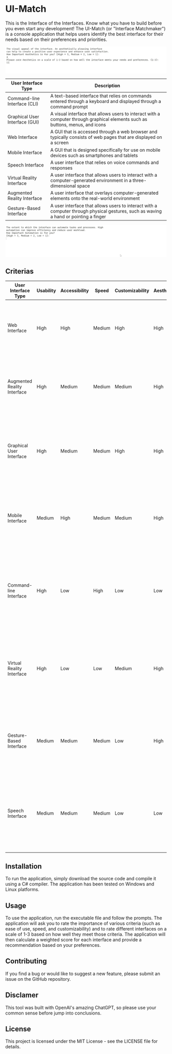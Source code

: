 # UI-Match

This is the Interface of the Interfaces. Know what you have to build before you even start any development! 
The UI-Match (or "Interface Matchmaker") is a console application that helps users identify the best interface for their needs based on their preferences and priorities.


![alt text](ui-selector2.gif)



| User Interface Type            | Description                                                                                                     |
|--------------------------------|-----------------------------------------------------------------------------------------------------------------|
| Command-line Interface (CLI)   | A text-based interface that relies on commands entered through a keyboard and displayed through a command prompt  |
| Graphical User Interface (GUI) | A visual interface that allows users to interact with a computer through graphical elements such as buttons, menus, and icons |
| Web Interface					 | A GUI that is accessed through a web browser and typically consists of web pages that are displayed on a screen |
| Mobile Interface				 | A GUI that is designed specifically for use on mobile devices such as smartphones and tablets |
| Speech Interface               | A user interface that relies on voice commands and responses |
| Virtual Reality Interface      | A user interface that allows users to interact with a computer-generated environment in a three-dimensional space |
| Augmented Reality Interface    | A user interface that overlays computer-generated elements onto the real-world environment |
| Gesture-Based Interface        | A user interface that allows users to interact with a computer through physical gestures, such as waving a hand or pointing a finger |


![alt text](ui-selector-3res.gif)


## Criterias 
| User Interface Type        | Usability | Accessibility | Speed  | Customizability | Aesthetics | Functionality | Consistency | Feedback | Automation | Overall Score     | Additional Arguments                                         | Possible Applications                                                 |
|---------------------------|-----------|---------------|--------|----------------|------------|---------------|-------------|----------|------------|-------------------|--------------------------------------------------------------|-----------------------------------------------------------------------|
| Web Interface              | High      | High          | Medium | High           | High       | High          | High        | High     | Medium     | 8.5 (High-Medium) | Accessible from anywhere, Cross-platform compatibility, Easy to update and maintain | E-commerce websites, Social media platforms, Online collaboration tools, Web-based applications and services |
| Augmented Reality Interface| High      | Medium        | Medium | Medium         | High       | High          | Medium      | High     | Low        | 7.5 (High-Low)   | Provides context and information overlay, Used for visualizations and design, Requires specialized hardware and software | Education and training simulations, Product visualization and marketing, Navigation and location-based applications, Gaming and entertainment |
| Graphical User Interface  | High      | Medium        | Medium | High           | High       | High          | Medium      | High     | Medium     | 8.5 (High-Medium) | Intuitive and easy to learn, Highly customizable with themes and plugins, Provides visual feedback to users | Desktop and mobile applications, Video and photo editing software, Gaming and entertainment software, Operating systems and system tools |
| Mobile Interface           | Medium    | High          | Medium | Medium         | High       | High          | Medium      | High     | Medium     | 8.0 (Medium-Medium) | Highly portable and convenient, Optimized for touch interaction, Uses mobile device hardware features like camera and GPS | Mobile apps for social media and communication, Navigation and maps, Mobile gaming and entertainment, Health and fitness apps |
| Command-line Interface     | High      | Low           | High   | Low            | Low        | High          | Low         | Low      | High       | 7.0 (Low-High)   | Fast and efficient for experienced users, Customizable using scripts and automation tools, Can be used over an SSH connection for remote management | Server management and automation, Programming and development tasks, Networking and system administration tasks, Data analysis and processing |
| Virtual Reality Interface  | High      | Low           | Low    | Medium         | High       | High          | Low         | High     | Low        | 6.5 (Low-Low)    | Provides immersive and engaging experiences, Used for training and simulations, Requires specialized hardware and setup | Virtual reality gaming and entertainment, Training and simulation programs for military and aviation, Medical and therapy applications, Architecture and design visualization |
| Gesture-Based Interface    | Medium    | Medium        | Medium | Low            | High       | Medium        | Low         | High     | Low        | 6.5 (Low-Low)    | Intuitive and natural for some users, Used for interactive exhibits and kiosks, May be limited in functionality compared to other interfaces | Public interactive displays and exhibits, Kiosks and information centers, Gaming and entertainment, Rehabilitation and therapy applications |
| Speech Interface           | Medium    | Medium        | Medium | Low            | Low        | Medium        | Low         | High     | Medium     | 6.5 (Low-Medium) | Hands-free and accessible for people with disabilities, Used in noisy or hands-busy environments, Used for tasks like dictation and voice commands | Hands-free operation of devices in cars and other vehicles, Home automation and smart home control, |


## Installation

To run the application, simply download the source code and compile it using a C# compiler. The application has been tested on Windows and Linux platforms.

## Usage

To use the application, run the executable file and follow the prompts. The application will ask you to rate the importance of various criteria (such as ease of use, speed, and customizability) and to rate different interfaces on a scale of 1-3 based on how well they meet those criteria. The application will then calculate a weighted score for each interface and provide a recommendation based on your preferences.

## Contributing

If you find a bug or would like to suggest a new feature, please submit an issue on the GitHub repository. 

## Disclamer

This tool was built with OpenAI's amazing ChatGPT, so please use your common sense before jump into conclusions. 

## License

This project is licensed under the MIT License - see the LICENSE file for details.
